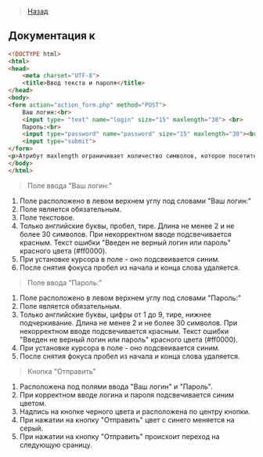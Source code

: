 >[Назад](../projects/ProjOne.md)

## Документация к

```html
<!DOCTYPE html>
<html>
<head>
    <meta charset="UTF-8">
    <title>Ввод текста и пароля</title>
</head>
<body>
<form action="action_form.php" method="POST">
    Ваш логин:<br>
    <input type= "text" name="login" size="15" maxlength="30"> <br>
    Пароль:<br>
    <input type="password" name="password" size="15" maxlength="30"><br>
    <input type="submit">
</form>
<p>Атрибут maxlength ограничивает количество символов, которое посетителю разрешается ввести в данное поле.</p>
</body>
</html>
```

>Поле ввода "Ваш логин:"
1. Поле расположено в левом верхнем углу под словами "Ваш логин:"
2. Поле является обязательным.
3. Поле текстовое.
4. Только английские буквы, пробел, тире. Длина не менее 2 и не более 30 символов. При некорректном вводе подсвечивается красным. Текст ошибки "Введен не верный логин или пароль" красного цвета (#ff0000).
5. При установке курсора в поле - оно подсвеивается синим.
6. После снятия фокуса пробел из начала и конца слова удаляется.

>Поле ввода "Пароль:"
1. Поле расположено в левом верхнем углу под словами "Пароль:"
2. Поле является обязательным.
3. Только английские буквы, цифры от 1 до 9, тире, нижнее подчеркивание. Длина не менее 2 и не более 30 символов. При некорректном вводе подсвечивается красным. Текст ошибки "Введен не верный логин или пароль" красного цвета (#ff0000).
4. При установке курсора в поле - оно подсвеивается синим.
5. После снятия фокуса пробел из начала и конца слова удаляется.

>Кнопка "Отправить"
1. Расположена под полями ввода "Ваш логин" и "Пароль".
2. При корректном вводе логина и пароля подсвечивается синим цветом.
3. Надпись на кнопке черного цвета и расположена по центру кнопки.
4. При нажатии на кнопку "Отправить" цвет с синего меняется на серый.
5. При нажатии на кнопку "Отправить" происхоит переход на следующую сраницу.